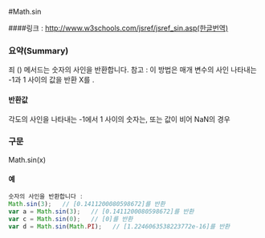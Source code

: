#Math.sin

####링크 : http://www.w3schools.com/jsref/jsref_sin.asp(한글번역) 

### 요약(Summary)

죄 () 메서드는 숫자의 사인을 반환합니다.
참고 : 이 방법은 매개 변수의 사인 나타내는 -1과 1 사이의 값을 반환 X를 .

#### 반환값

각도의 사인을 나타내는 -1에서 1 사이의 숫자는, 또는 값이 비어 NaN의 경우

### 구문

Math.sin(x)

#### 예

```javascript
숫자의 사인을 반환합니다 :
Math.sin(3);   // [0.1411200080598672]를 반환
var a = Math.sin(3);   // [0.1411200080598672]를 반환
var c = Math.sin(0);   // [0]를 반환
var d = Math.sin(Math.PI);   // [1.2246063538223772e-16]를 반환



